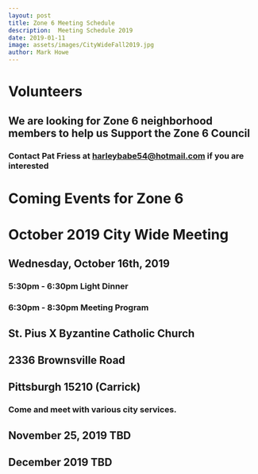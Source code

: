 ```yaml
---
layout: post
title: Zone 6 Meeting Schedule
description:  Meeting Schedule 2019
date: 2019-01-11
image: assets/images/CityWideFall2019.jpg
author: Mark Howe
---
```


# Volunteers
## We are looking for Zone 6 neighborhood members to help us Support the Zone 6 Council
### Contact Pat Friess at harleybabe54@hotmail.com if you are interested


# Coming Events for Zone 6


# October 2019 City Wide Meeting
## Wednesday, October 16th, 2019
### 5:30pm - 6:30pm Light Dinner
### 6:30pm - 8:30pm Meeting Program
## St. Pius X Byzantine Catholic Church
## 2336 Brownsville Road
## Pittsburgh 15210 (Carrick)

### Come and meet with various city services.


## November 25, 2019 TBD

## December 2019 TBD
